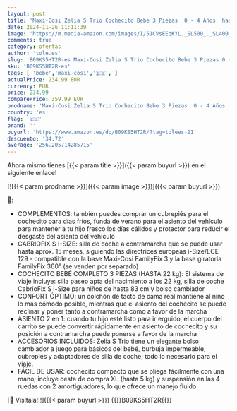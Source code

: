 ```yaml
---
layout: post
title: 'Maxi-Cosi Zelia S Trio Cochecito Bebe 3 Piezas  0 - 4 Años  hasta 22 kg  Plegable  Compacto y Reclinable Silla de Paseo  con CabrioFix S i-Size Silla Coche Bebe  Accesorios  Bolso Cambiador  Gris'
date: 2024-11-26 11:11:39
image: 'https://m.media-amazon.com/images/I/51CVsEEqKYL._SL500_._SL400_.jpg'
comments: true
category: ofertas
author: 'tole.es'
slug: 'B09KS5HT2R-es Maxi-Cosi Zelia S Trio Cochecito Bebe 3 Piezas 0 - 4 Años...'
sku: 'B09KS5HT2R-es'
tags: [ 'bebe','maxi-cosi','🇪🇸', ]
actualPrice: 234.99 EUR
currency: EUR
price: 234.99
comparePrice: 359.99 EUR
prodname: 'Maxi-Cosi Zelia S Trio Cochecito Bebe 3 Piezas  0 - 4 Años  hasta 22 kg  Plegable  Compacto y Reclinable Silla de Paseo  con CabrioFix S i-Size Silla Coche Bebe  Accesorios  Bolso Cambiador  Gris'
country: 'es'
flag: '🇪🇸'
brand: ''
buyurl: 'https://www.amazon.es/dp/B09KS5HT2R/?tag=tolees-21'
descuento: '34.72'
average: '256.205714285715'
---
```


Ahora mismo tienes [{{< param title >}}]({{< param buyurl >}}) en el siguiente enlace!

[![{{< param prodname >}}]({{< param image >}})]({{< param buyurl >}})

🔎:

- COMPLEMENTOS: también puedes comprar un cubrepiés para el cochecito para días fríos, funda de verano para el asiento del vehículo para mantener a tu hijo fresco los días cálidos y protector para reducir el desgaste del asiento del vehículo
- CABRIOFIX S I-SIZE: silla de coche a contramarcha que se puede usar hasta aprox. 15 meses, siguiendo las directrices europeas i-Size/ECE 129 - compatible con la base Maxi-Cosi FamilyFix 3 y la base giratoria FamilyFix 360° (se venden por separado)
- COCHECITO BEBÉ COMPLETO 3 PIEZAS (HASTA 22 kg): El sistema de viaje incluye: silla paseo apta del nacimiento a los 22 kg, silla de coche CabrioFix S i-Size para niños de hasta 83 cm y bolso cambiador
- CONFORT ÓPTIMO: un colchón de tacto de cama real mantiene al niño lo más cómodo posible, mientras que el asiento del cochecito se puede reclinar y poner tanto a contramarcha como a favor de la marcha
- ASIENTO 2 en 1: cuando tu hijo esté listo para ir erguido, el cuerpo del carrito se puede convertir rápidamente en asiento de cochecito y su posición a contramarcha puede ponerse a favor de la marcha
- ACCESORIOS INCLUIDOS: Zelia S Trio tiene un elegante bolso cambiador a juego para básicos del bebé, burbuja impermeable, cubrepiés y adaptadores de silla de coche; todo lo necesario para el viaje.
- FÁCIL DE USAR: cochecito compacto que se pliega fácilmente con una mano; incluye cesta de compra XL (hasta 5 kg) y suspensión en las 4 ruedas con 2 amortiguadores, lo que ofrece un manejo fluido

[🛒 Visítala!!!]({{< param buyurl >}})
{{<world>}}B09KS5HT2R{{</world>}}
